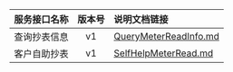   
| 服务接口名称 | 版本号 | 说明文档链接 |  
| :----------------- | :-----: | :---------------- |  
| 查询抄表信息 | v1 | [QueryMeterReadInfo.md](https://gitee.com/leslieleslie/gitMd/blob/master/EpeisCust/CusComMeterServer/QueryMeterReadInfo.md) |  
| 客户自助抄表 | v1 | [SelfHelpMeterRead.md](https://gitee.com/leslieleslie/gitMd/blob/master/EpeisCust/CusComMeterServer/SelfHelpMeterRead.md) |  
  
